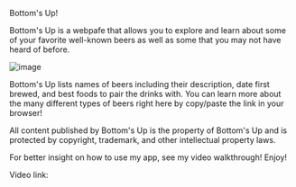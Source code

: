 Bottom's Up!

Bottom's Up is a webpafe that allows you to explore and learn about some of your favorite well-known beers as well as some that you may not have heard of before.

![image](https://user-images.githubusercontent.com/67647836/117558880-c260e600-b04e-11eb-9ad7-3acffc174b9b.png)


Bottom's Up lists names of beers including their description, date first brewed, and best foods to pair the drinks with. You can learn more about the many different types of beers right here by copy/paste the link in your browser!

All content published by Bottom's Up is the property of Bottom's Up and is protected by copyright, trademark, and other intellectual property laws.

For better insight on how to use my app, see my video walkthrough! Enjoy!

Video link:
